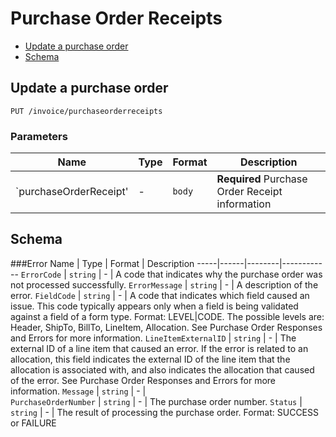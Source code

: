 # Purchase Order Receipts

* [Update a purchase order](#put)
* [Schema](#schema)



## <a name="put"></a>Update a purchase order
    PUT /invoice/purchaseorderreceipts


### Parameters
Name | Type | Format | Description
-----|------|--------|------------
`purchaseOrderReceipt'	|	-	|	`body`	|	**Required** Purchase Order Receipt information



## <a name="schema"></a>Schema


###Error
Name | Type | Format | Description
-----|------|--------|------------
`ErrorCode`	|	`string`	|	-	|	A code that indicates why the purchase order was not processed successfully.`ErrorMessage`	|	`string`	|	-	|	A description of the error.`FieldCode`	|	`string`	|	-	|	A code that indicates which field caused an issue. This code typically appears only when a field is being validated against a field of a form type. Format: LEVEL|CODE. The possible levels are: Header, ShipTo, BillTo, LineItem, Allocation. See Purchase Order Responses and Errors for more information.`LineItemExternalID`	|	`string`	|	-	|	The external ID of a line item that caused an error. If the error is related to an allocation, this field indicates the external ID of the line item that the allocation is associated with, and also indicates the allocation that caused of the error. See Purchase Order Responses and Errors for more information.`Message`	|	`string`	|	-	|	`PurchaseOrderNumber`	|	`string`	|	-	|	The purchase order number.`Status`	|	`string`	|	-	|	The result of processing the purchase order. Format: SUCCESS or FAILURE

